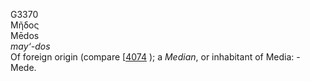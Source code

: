 <body>
  <p>G3370<br>  Μῆδος  <br> Mēdos  <br><i>may‘-dos </i><br>Of foreign origin (compare [<a href="h4074.htm">4074</a> ); a <i>Median</i>, or inhabitant of Media: - Mede.<br></p>
 </body>